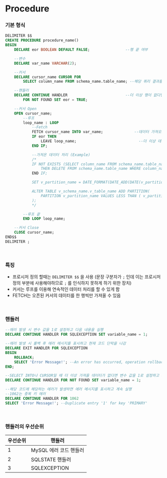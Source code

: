 Procedure
===

### 기본 형식
```sql
DELIMITER $$
CREATE PROCEDURE procedure_name()
BEGIN
	DECLARE eor BOOLEAN DEFAULT FALSE;                --행 끝 여부

	--변수
	DECLARE var_name VARCHAR(2);

	--커서
	DECLARE cursor_name CURSOR FOR
		SELECT column_name FROM schema_name.table_name; --해당 쿼리 결과를 사용

	--핸들러
	DECLARE CONTINUE HANDLER                          --더 이상 행이 없다면 eor = TRUE
		FOR NOT FOUND SET eor = TRUE;

	--커서 Open
	OPEN cursor_name;
		--루프
		loop_name : LOOP
			--Fetch
			FETCH cursor_name INTO var_name;              --데이터 가져오기
			IF eor THEN
				LEAVE loop_name;                            --더 이상 데이터가 없다면 루프 해제
			END IF;

			--가져온 데이터 처리 (Example)
			/*
			IF NOT EXISTS (SELECT column_name FROM schema_name.table_name WHERE column_name = var_name)
				THEN DELETE FROM schema_name.table_name WHERE column_name = var_name;
			END IF;

			SET v_partition_name = DATE_FORMAT(DATE_ADD(DATE(v_partition_name_before), INTERVAL 1 DAY), '%Y-%m-%d');

			ALTER TABLE v_schema_name.v_table_name ADD PARTITION(
				PARTITION v_partition_name VALUES LESS THAN ( v_partition_date )
			);
			*/

		--루프 끝
		END LOOP loop_name;

	--커서 Close
	CLOSE cursor_name;
END$$
DELIMITER ;
```

<br>

### 특징
* 프로시저 정의 할때는 `DELIMITER $$` 을 사용 (문장 구분자가 `;` 인데 이는 프로시저 정의 부분에 사용해야하므로 `;` 를 인식하지 못하게 하기 위한 장치)
* 커서는 루프를 이용해 연속적인 데이터 처리를 할 수 있게 함
* FETCH는 오픈된 커서의 데이터를 한 행씩만 가져올 수 있음

<br>

### 핸들러
```sql
--에러 발생 시 변수 값을 1로 설정하고 다음 내용을 실행
DECLARE CONTINUE HANDLER FOR SQLEXCEPTION SET variable_name = 1;

--에러 발생 시 롤백 후 에러 메시지를 표시하고 현재 코드 단락을 나감
DECLARE EXIT HANDLER FOR SQLEXCEPTION
BEGIN
	ROLLBACK;
	SELECT 'Error Message!'; --An error has occurred, operation rollbacked and the stored procedure was terminated
END;

--SELECT INTO나 CURSOR일 때 더 이상 가져올 데이터가 없다면 변수 값을 1로 설정하고 계속 실행
DECLARE CONTINUE HANDLER FOR NOT FOUND SET variable_name = 1;

--해당 코드에 해당하는 에러가 발생하면 에러 메시지를 표시하고 계속 실행
--1062는 중복 키 에러
DECLARE CONTINUE HANDLER FOR 1062
SELECT 'Error Message!'; --Duplicate entry '1' for key 'PRIMARY'
```

<br>

### 핸들러의 우선순위
|우선순위|핸들러|
|-|-|
|1|MySQL 에러 코드 핸들러|
|2|SQLSTATE 핸들러|
|3|SQLEXCEPTION|

<br>
